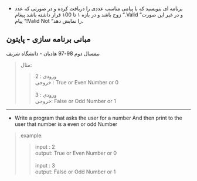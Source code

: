  - برنامه ای بنویسید که با پیامی مناسب عددی را دریافت کرده و در صورتی که عدد زوج باشد و در بازه ۱
تا ۱00 قرار داشته باشد پیغام “.Valid “و در غیر این صورت پیام “!Valid Not “را نمایش دهد.

## مبانی برنامه سازی - پایتون
نیمسال دوم 98-97
هادیان - دانشگاه شریف

> مثال:
>> ورودی : 2
>> <br>
>> خروجی : True or Even Number or 0
>> <br>
>> <br>
>> ورودی : 3
>> <br>
>> خروجی: False or Odd Number or 1



-------------
- Write a program that asks the user for a number
And then print to the user that number is a even or odd Number

> example:
>> input : 2
>> <br>
>> output: True or Even Number or 0
>> <br>
>> <br>
>> input : 3
>> <br>
>> output: False or Odd Number or 1
